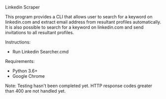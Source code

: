Linkedin Scraper

This program provides a CLI that allows user to search for a keyword on linkedin.com and extract email address from resultant profiles automatically.
It is also possible to search for a keyword on linkedin.com and send invitations to all resultant profiles.

Instructions:
  - Run Linkedin Searcher.cmd 

Requirements:
  - Python 3.6+
  - Google Chrome
  
Note: Testing hasn't been completed yet. HTTP response codes greater than 400 are not handled yet.
